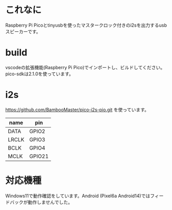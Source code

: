 # これなに
Raspberry Pi Picoとtinyusbを使ったマスタークロック付きのi2sを出力するusbスピーカーです。

# build
vscodeの拡張機能(Raspberry Pi Pico)でインポートし、ビルドしてください。
pico-sdkは2.1.0を使っています。

# i2s
https://github.com/BambooMaster/pico-i2s-pio.git を使っています。

|name|pin|
|----|---|
|DATA|GPIO2|
|LRCLK|GPIO3|
|BCLK|GPIO4|
|MCLK|GPIO21|

# 対応機種
Windows11で動作確認をしています。Android (Pixel6a Android14)ではフィードバックが動作しませんでした。